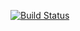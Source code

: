 [![Build Status](https://travis-ci.com/0ngezwa-felele/settings-bill-Express.svg?branch=main)](https://travis-ci.com/0ngezwa-felele/settings-bill-Express)
